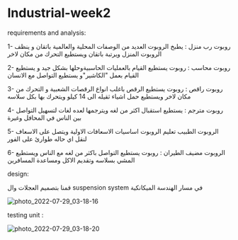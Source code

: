 # Industrial-week2

requirements and analysis:

1- روبوت رب منزل : 
يطبخ الروبوت العديد من الوصفات المحلية والعالمية باتقان و ينظف الروبوت المنزل ويرتبة باتقان ويستطيع التحرك من مكان لاخر  

2- روبوت محاسب : 
 روبوت يستطيع القيام بالعمليات الحاسبيةوحلها بشكل جيد و يستطيع القيام بعمل "الكاشير"و يستطيع التواصل مع الانسان 

3- روبوت راقص : 
 روبوت يستطيع الرقص باغلب انواع الرقصات الشعبية و التحرك من مكان لاخر ويستطيع حمل اشياء ثقيله الى 14 كيلو ويتحرك بها بكل سلاسه

4- روبوت مترجم :
يستطيع استقبال اكثر من لغه ويترجمها لعده لغات لتسهيل التواصل بين الناس في المحافل وغيرة 

5- الروبوت الطبيب 
تعليم الروبوت اساسيات الاسعافات الاولية ويتصل على الاسعاف لنقل اي حاله طوارئ على الفور  

6- الروبوت مضيف الطيران : 
روبوت يستطيع التواصل باكثر من لغه مع الناس ويستطيع المشي بسلاسه وتقديم الاكل ومساعدة المسافرين 


design: 

قمنا بتصميم العجلات وال suspension system  في مسار الهندسة الميكانكية 

![photo_2022-07-29_03-18-16](https://user-images.githubusercontent.com/108091010/181658035-c43ff088-b40a-4c18-8153-374f37840201.jpg)

testing unit :

![photo_2022-07-29_03-18-20](https://user-images.githubusercontent.com/108091010/181658058-902b3558-f34c-4015-93c4-3db7fd3192c0.jpg)
